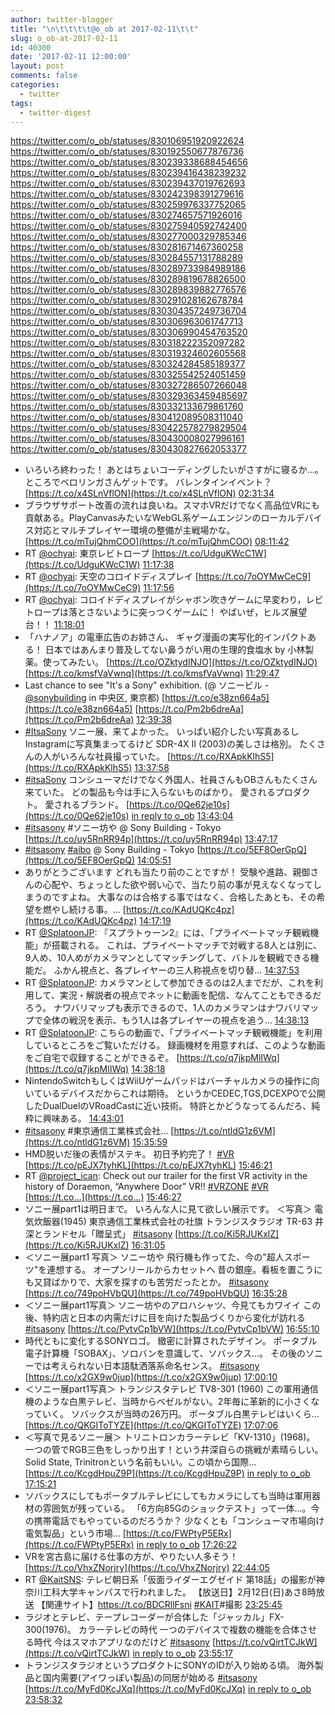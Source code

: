 ```yaml
---
author: twitter-blogger
title: "\n\t\t\t\t@o_ob at 2017-02-11\t\t"
slug: o_ob-at-2017-02-11
id: 40300
date: '2017-02-11 12:00:00'
layout: post
comments: false
categories:
  - twitter
tags:
  - twitter-digest
---
```


https://twitter.com/o_ob/statuses/830106951920922624 https://twitter.com/o_ob/statuses/830192550677876736 https://twitter.com/o_ob/statuses/830239338688454656 https://twitter.com/o_ob/statuses/830239416438239232 https://twitter.com/o_ob/statuses/830239437019762693 https://twitter.com/o_ob/statuses/830242398391279616 https://twitter.com/o_ob/statuses/830259976337752065 https://twitter.com/o_ob/statuses/830274657571926016 https://twitter.com/o_ob/statuses/830275940592742400 https://twitter.com/o_ob/statuses/830277000329785346 https://twitter.com/o_ob/statuses/830281671467360258 https://twitter.com/o_ob/statuses/830284557131788289 https://twitter.com/o_ob/statuses/830289733984989186 https://twitter.com/o_ob/statuses/830289819678826500 https://twitter.com/o_ob/statuses/830289839882776576 https://twitter.com/o_ob/statuses/830291028162678784 https://twitter.com/o_ob/statuses/830304357249736704 https://twitter.com/o_ob/statuses/830306963061747713 https://twitter.com/o_ob/statuses/830306990454763520 https://twitter.com/o_ob/statuses/830318222352097282 https://twitter.com/o_ob/statuses/830319324602605568 https://twitter.com/o_ob/statuses/830324284585189377 https://twitter.com/o_ob/statuses/830325542524051459 https://twitter.com/o_ob/statuses/830327286507266048 https://twitter.com/o_ob/statuses/830329363459485697 https://twitter.com/o_ob/statuses/830332133679861760 https://twitter.com/o_ob/statuses/830412089508311040 https://twitter.com/o_ob/statuses/830422578279829504 https://twitter.com/o_ob/statuses/830430008027996161 https://twitter.com/o_ob/statuses/830430827662053377  

*   いろいろ終わった！ あとはちょいコーディングしたいがさすがに寝るか...。 ところでベロリンガさんゲットです。 バレンタインイベント？ [https://t.co/x4SLnVflON](https://t.co/x4SLnVflON) [02:31:34](https://twitter.com/o_ob/statuses/830106951920922624)
*   ブラウザサポート改善の流れは良いね。スマホVRだけでなく高品位VRにも貢献ある。PlayCanvasみたいなWebGL系ゲームエンジンのローカルデバイス対応とマルチプレイヤー環境の整備が主戦場かな。 [https://t.co/mTujQhmCOO](https://t.co/mTujQhmCOO) [08:11:42](https://twitter.com/o_ob/statuses/830192550677876736)
*   RT [@ochyai](https://twitter.com/ochyai): 東京レビトロープ [https://t.co/UdguKWcC1W](https://t.co/UdguKWcC1W) [11:17:38](https://twitter.com/o_ob/statuses/830239338688454656)
*   RT [@ochyai](https://twitter.com/ochyai): 天空のコロイドディスプレイ [https://t.co/7oOYMwCeC9](https://t.co/7oOYMwCeC9) [11:17:56](https://twitter.com/o_ob/statuses/830239416438239232)
*   RT [@ochyai](https://twitter.com/ochyai): コロイドディスプレイがシャボン吹きゲームに早変わり，レビトロープは落とさないように突っつくゲームに！ やばいぜ，ヒルズ展望台！！ [11:18:01](https://twitter.com/o_ob/statuses/830239437019762693)
*   「ハナノア」の電車広告のお姉さん、 ギャグ漫画の実写化的インパクトある！ 日本ではあんまり普及してない鼻うがい用の生理的食塩水 by 小林製薬。使ってみたい。 [https://t.co/OZktydINJO](https://t.co/OZktydINJO) [https://t.co/kmsfVaVwnq](https://t.co/kmsfVaVwnq) [11:29:47](https://twitter.com/o_ob/statuses/830242398391279616)
*   Last chance to see "It's a Sony" exhibition. (@ ソニービル - [@sonybuilding](https://twitter.com/sonybuilding) in 中央区, 東京都) [https://t.co/e38zn664a5](https://t.co/e38zn664a5) [https://t.co/Pm2b6dreAa](https://t.co/Pm2b6dreAa) [12:39:38](https://twitter.com/o_ob/statuses/830259976337752065)
*   [#ItsaSony](https://twitter.com/search?q=%23ItsaSony&src=hash) ソニー展、来てよかった。 いっぱい紹介したい写真あるし Instagramに写真集まってるけど SDR-4X II (2003)の美しさは格別。 たくさんの人がいろんな社員撮っていた。 [https://t.co/RXApkKlhS5](https://t.co/RXApkKlhS5) [13:37:58](https://twitter.com/o_ob/statuses/830274657571926016)
*   [#itsaSony](https://twitter.com/search?q=%23itsaSony&src=hash) コンシューマだけでなく外国人、社員さんもOBさんもたくさん来ていた。 どの製品も今は手に入らないものばかり。 愛されるプロダクト。 愛されるブランド。 [https://t.co/0Qe62je10s](https://t.co/0Qe62je10s) [in reply to o_ob](https://twitter.com/o_ob/statuses/830274657571926016) [13:43:04](https://twitter.com/o_ob/statuses/830275940592742400)
*   [#itsasony](https://twitter.com/search?q=%23itsasony&src=hash) #ソニー坊や @ Sony Building - Tokyo [https://t.co/uy5RnRR94p](https://t.co/uy5RnRR94p) [13:47:17](https://twitter.com/o_ob/statuses/830277000329785346)
*   [#itsasony](https://twitter.com/search?q=%23itsasony&src=hash) [#aibo](https://twitter.com/search?q=%23aibo&src=hash) @ Sony Building - Tokyo [https://t.co/5EF8OerGpQ](https://t.co/5EF8OerGpQ) [14:05:51](https://twitter.com/o_ob/statuses/830281671467360258)
*   ありがとうございます どれも当たり前のことですが！ 受験や進路、親御さんの心配や、ちょっとした欲や弱い心で、当たり前の事が見えなくなってしまうのですよね。 大事なのは合格する事ではなく、合格したあとも、その希望を燃やし続ける事。… [https://t.co/KAdUQKc4pz](https://t.co/KAdUQKc4pz) [14:17:19](https://twitter.com/o_ob/statuses/830284557131788289)
*   RT [@SplatoonJP](https://twitter.com/SplatoonJP): 『スプラトゥーン2』には、「プライベートマッチ観戦機能」が搭載される。 これは、プライベートマッチで対戦する8人とは別に、9人め、10人めがカメラマンとしてマッチングして、バトルを観戦できる機能だ。 ふかん視点と、各プレイヤーの三人称視点を切り替… [14:37:53](https://twitter.com/o_ob/statuses/830289733984989186)
*   RT [@SplatoonJP](https://twitter.com/SplatoonJP): カメラマンとして参加できるのは2人までだが、これを利用して、実況・解説者の視点でネットに動画を配信、なんてこともできるだろう。 ナワバリマップも表示できるので、1人のカメラマンはナワバリマップで全体の戦況を表示、もう1人は各プレイヤーの視点を追う… [14:38:13](https://twitter.com/o_ob/statuses/830289819678826500)
*   RT [@SplatoonJP](https://twitter.com/SplatoonJP): こちらの動画で、「プライベートマッチ観戦機能」を利用しているところをご覧いただける。 録画機材を用意すれば、このような動画をご自宅で収録することができるぞ。 [https://t.co/q7jkpMlIWq](https://t.co/q7jkpMlIWq) [14:38:18](https://twitter.com/o_ob/statuses/830289839882776576)
*   NintendoSwitchもしくはWiiUゲームパッドはバーチャルカメラの操作に向いているデバイスだからこれは期待。 というかCEDEC,TGS,DCEXPOで公開したDualDuelのVRoadCastに近い技術。 特許とかどうなってるんだろ、純粋に興味ある。 [14:43:01](https://twitter.com/o_ob/statuses/830291028162678784)
*   [#itsasony](https://twitter.com/search?q=%23itsasony&src=hash) #東京通信工業株式会社… [https://t.co/ntldG1z6VM](https://t.co/ntldG1z6VM) [15:35:59](https://twitter.com/o_ob/statuses/830304357249736704)
*   HMD脱いだ後の表情がステキ。 初日予約完了！ [#VR](https://twitter.com/search?q=%23VR&src=hash) [https://t.co/pEJX7tyhKL](https://t.co/pEJX7tyhKL) [15:46:21](https://twitter.com/o_ob/statuses/830306963061747713)
*   RT [@project_ican](https://twitter.com/project_ican): Check out our trailer for the first VR activity in the history of Doraemon, “Anywhere Door” VR!! [#VRZONE](https://twitter.com/search?q=%23VRZONE&src=hash) [#VR](https://twitter.com/search?q=%23VR&src=hash) [https://t.co…](https://t.co…) [15:46:27](https://twitter.com/o_ob/statuses/830306990454763520)
*   ソニー展part1は明日まで。 いろんな人に見て欲しい展示です。 ＜写真＞ 電気炊飯器(1945) 東京通信工業株式会社の社旗 トランジスタラジオ TR-63 井深とランドセル「贈呈式」 [#itsasony](https://twitter.com/search?q=%23itsasony&src=hash) [https://t.co/Ki5RJUKxlZ](https://t.co/Ki5RJUKxlZ) [16:31:05](https://twitter.com/o_ob/statuses/830318222352097282)
*   ＜ソニー展part1 写真＞ ソニー坊や 飛行機も作ってた、今の"超人スポーツ"を連想する。 オープンリールからカセットへ 昔の銀座。看板を置こうにも又貸ばかりで、大家を探すのも苦労だったとか。 [#itsasony](https://twitter.com/search?q=%23itsasony&src=hash) [https://t.co/749poHVbQU](https://t.co/749poHVbQU) [16:35:28](https://twitter.com/o_ob/statuses/830319324602605568)
*   ＜ソニー展part1写真＞ ソニー坊やのアロハシャツ、今見てもカワイイ この後、特約店と日本の内需だけに目を向けた製品づくりから変化が訪れる [#itsasony](https://twitter.com/search?q=%23itsasony&src=hash) [https://t.co/PytvCp1bVW](https://t.co/PytvCp1bVW) [16:55:10](https://twitter.com/o_ob/statuses/830324284585189377)
*   時代ともに変化するSONYロゴ。 緻密に計算されたデザイン。 ポータブル電子計算機「SOBAX」、ソロバンを意識して、ソバックス…。 その後のソニーでは考えられない日本語駄洒落系命名センス。 [#itsasony](https://twitter.com/search?q=%23itsasony&src=hash) [https://t.co/x2GX9w0jup](https://t.co/x2GX9w0jup) [17:00:10](https://twitter.com/o_ob/statuses/830325542524051459)
*   ＜ソニー展part1写真＞ トランジスタテレビ TV8-301 (1960) この軍用通信機のような白黒テレビ、当時からベゼルがない。2年毎に革新的に小さくなっていく。 ソバックスが当時の26万円。 ポータブル白黒テレビはいくら… [https://t.co/QKGIToTYZE](https://t.co/QKGIToTYZE) [17:07:06](https://twitter.com/o_ob/statuses/830327286507266048)
*   ＜写真で見るソニー展＞ トリニトロンカラーテレビ「KV-1310」(1968)。 一つの管でRGB三色をしっかり出す！という井深自らの挑戦が素晴らしい。 Solid State, Trinitronという名前もいい。この頃から国際… [https://t.co/KcgdHpuZ9P](https://t.co/KcgdHpuZ9P) [in reply to o_ob](https://twitter.com/o_ob/statuses/830327286507266048) [17:15:21](https://twitter.com/o_ob/statuses/830329363459485697)
*   ソバックスにしてもポータブルテレビにしてもカメラにしても当時は軍用器材の雰囲気が残っている。 「6方向85Gのショックテスト」って一体…。今の携帯電話でもやっているのだろうか？ 少なくとも「コンシューマ市場向け電気製品」という市場… [https://t.co/FWPtyP5ERx](https://t.co/FWPtyP5ERx) [in reply to o_ob](https://twitter.com/o_ob/statuses/830325542524051459) [17:26:22](https://twitter.com/o_ob/statuses/830332133679861760)
*   VRを宮古島に届ける仕事の方が、やりたい人多そう！ [https://t.co/VhxZNorjry](https://t.co/VhxZNorjry) [22:44:05](https://twitter.com/o_ob/statuses/830412089508311040)
*   RT [@KaitSNS](https://twitter.com/KaitSNS): テレビ朝日系「仮面ライダーエグゼイド 第18話」の撮影が神奈川工科大学キャンパスで行われました。 【放送日】2月12日(日)あさ8時放送 【関連サイト】https://t.co/BDCRllFsni [#KAIT](https://twitter.com/search?q=%23KAIT&src=hash)#撮影 [23:25:45](https://twitter.com/o_ob/statuses/830422578279829504)
*   ラジオとテレビ、テープレコーダーが合体した「ジャッカル」FX-300(1976)。 カラーテレビの時代 一つのデバイスで複数の機能を合体させる時代 今はスマホアプリなのだけど [#itsasony](https://twitter.com/search?q=%23itsasony&src=hash) [https://t.co/vQirtTCJkW](https://t.co/vQirtTCJkW) [in reply to o_ob](https://twitter.com/o_ob/statuses/830332133679861760) [23:55:17](https://twitter.com/o_ob/statuses/830430008027996161)
*   トランジスタラジオというプロダクトにSONYのIDが入り始める頃。 海外製品と国内需要(アイワっぽい製品)の同居が始める [#itsasony](https://twitter.com/search?q=%23itsasony&src=hash) [https://t.co/MyFd0KcJXq](https://t.co/MyFd0KcJXq) [in reply to o_ob](https://twitter.com/o_ob/statuses/830332133679861760) [23:58:32](https://twitter.com/o_ob/statuses/830430827662053377)